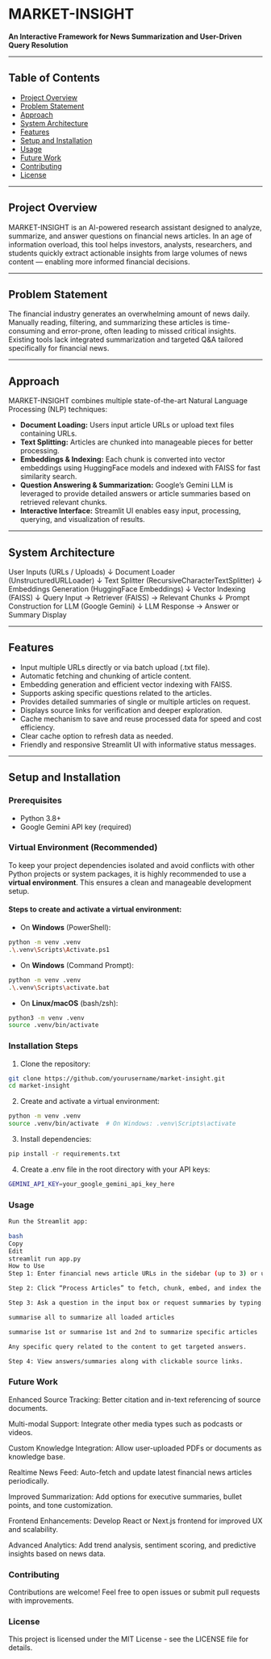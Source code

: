 # MARKET-INSIGHT  
**An Interactive Framework for News Summarization and User-Driven Query Resolution**

---

## Table of Contents

- [Project Overview](#project-overview)  
- [Problem Statement](#problem-statement)  
- [Approach](#approach)  
- [System Architecture](#system-architecture)  
- [Features](#features)  
- [Setup and Installation](#setup-and-installation)  
- [Usage](#usage)  
- [Future Work](#future-work)  
- [Contributing](#contributing)  
- [License](#license)

---

## Project Overview

MARKET-INSIGHT is an AI-powered research assistant designed to analyze, summarize, and answer questions on financial news articles. In an age of information overload, this tool helps investors, analysts, researchers, and students quickly extract actionable insights from large volumes of news content — enabling more informed financial decisions.

---

## Problem Statement

The financial industry generates an overwhelming amount of news daily. Manually reading, filtering, and summarizing these articles is time-consuming and error-prone, often leading to missed critical insights. Existing tools lack integrated summarization and targeted Q&A tailored specifically for financial news.

---

## Approach

MARKET-INSIGHT combines multiple state-of-the-art Natural Language Processing (NLP) techniques:

- **Document Loading:** Users input article URLs or upload text files containing URLs.  
- **Text Splitting:** Articles are chunked into manageable pieces for better processing.  
- **Embeddings & Indexing:** Each chunk is converted into vector embeddings using HuggingFace models and indexed with FAISS for fast similarity search.  
- **Question Answering & Summarization:** Google’s Gemini LLM is leveraged to provide detailed answers or article summaries based on retrieved relevant chunks.  
- **Interactive Interface:** Streamlit UI enables easy input, processing, querying, and visualization of results.

---

## System Architecture

User Inputs (URLs / Uploads)
↓
Document Loader (UnstructuredURLLoader)
↓
Text Splitter (RecursiveCharacterTextSplitter)
↓
Embeddings Generation (HuggingFace Embeddings)
↓
Vector Indexing (FAISS)
↓
Query Input → Retriever (FAISS) → Relevant Chunks
↓
Prompt Construction for LLM (Google Gemini)
↓
LLM Response → Answer or Summary Display


---

## Features

- Input multiple URLs directly or via batch upload (.txt file).  
- Automatic fetching and chunking of article content.  
- Embedding generation and efficient vector indexing with FAISS.  
- Supports asking specific questions related to the articles.  
- Provides detailed summaries of single or multiple articles on request.  
- Displays source links for verification and deeper exploration.  
- Cache mechanism to save and reuse processed data for speed and cost efficiency.  
- Clear cache option to refresh data as needed.  
- Friendly and responsive Streamlit UI with informative status messages.

---

## Setup and Installation

### Prerequisites

- Python 3.8+  
- Google Gemini API key (required)  

### Virtual Environment (Recommended)

To keep your project dependencies isolated and avoid conflicts with other Python projects or system packages, it is highly recommended to use a **virtual environment**. This ensures a clean and manageable development setup.

#### Steps to create and activate a virtual environment:

- On **Windows** (PowerShell):
```bash
python -m venv .venv
.\.venv\Scripts\Activate.ps1
```

- On **Windows** (Command Prompt):
```bash
python -m venv .venv
.\.venv\Scripts\activate.bat
```
- On **Linux/macOS** (bash/zsh):
```bash
python3 -m venv .venv
source .venv/bin/activate
```

### Installation Steps

1. Clone the repository:  
```bash
git clone https://github.com/yourusername/market-insight.git
cd market-insight 
```

2. Create and activate a virtual environment:
```bash
python -m venv .venv
source .venv/bin/activate  # On Windows: .venv\Scripts\activate
```

3. Install dependencies:
```bash
pip install -r requirements.txt
```

4. Create a .env file in the root directory with your API keys:
```bash
GEMINI_API_KEY=your_google_gemini_api_key_here
```

### Usage
```bash
Run the Streamlit app:

bash
Copy
Edit
streamlit run app.py
How to Use
Step 1: Enter financial news article URLs in the sidebar (up to 3) or upload a .txt file with URLs.

Step 2: Click “Process Articles” to fetch, chunk, embed, and index the articles.

Step 3: Ask a question in the input box or request summaries by typing:

summarise all to summarize all loaded articles

summarise 1st or summarise 1st and 2nd to summarize specific articles

Any specific query related to the content to get targeted answers.

Step 4: View answers/summaries along with clickable source links.
```

### Future Work
Enhanced Source Tracking: Better citation and in-text referencing of source documents.

Multi-modal Support: Integrate other media types such as podcasts or videos.

Custom Knowledge Integration: Allow user-uploaded PDFs or documents as knowledge base.

Realtime News Feed: Auto-fetch and update latest financial news articles periodically.

Improved Summarization: Add options for executive summaries, bullet points, and tone customization.

Frontend Enhancements: Develop React or Next.js frontend for improved UX and scalability.

Advanced Analytics: Add trend analysis, sentiment scoring, and predictive insights based on news data.

### Contributing
Contributions are welcome! Feel free to open issues or submit pull requests with improvements.

### License
This project is licensed under the MIT License - see the LICENSE file for details.